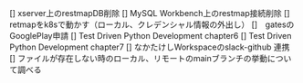 [] xserver上のrestmapDB削除
[] MySQL Workbench上のrestmap接続削除
[] retmapをk8sで動かす（ローカル、クレデンシャル情報の外出し）
[]　gatesのGooglePlay申請
[] Test Driven Python Development chapter6
[] Test Driven Python Development chapter7
[] なかたけしWorkspaceのslack-github 連携
[] ファイルが存在しない時のローカル、リモートのmainブランチの挙動について調べる

